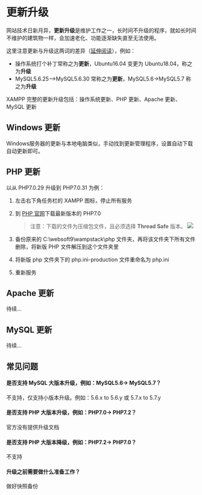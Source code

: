 # 更新升级

网站技术日新月异，**更新升级**是维护工作之一，长时间不升级的程序，就如长时间不维护的建筑物一样，会加速老化、功能逐渐缺失直至无法使用。  

这里注意更新与升级这两词的差异（[延伸阅读](https://support.websoft9.com/docs/faq/zh/tech-upgrade.html#更新-vs-升级)），例如：
- 操作系统打个补丁常称之为**更新**，Ubuntu16.04 变更为 Ubuntu18.04，称之为**升级**
- MySQL5.6.25-->MySQL5.6.30 常称之为**更新**，MySQL5.6->MySQL5.7 称之为**升级**

XAMPP 完整的更新升级包括：操作系统更新、PHP 更新、Apache 更新、MySQL 更新

## Windows 更新

Windows服务器的更新与本地电脑类似，手动找到更新管理程序，设置自动下载自动更新即可。

## PHP 更新

以从 PHP7.0.29 升级到 PHP7.0.31 为例：

1. 左击右下角任务栏的 XAMPP 图标，停止所有服务

2. 到 [PHP 官网](https://windows.php.net/download/)下载最新版本的 PHP7.0 
   > 注意：下载的文件为压缩包文件，且必须选择 **Thread Safe** 版本。
   	![](https://libs.websoft9.com/Websoft9/DocsPicture/zh/wamp/wampserver-phpupdate-1-websoft9.png)

3. 备份原来的 C:\websoft9\wampstack\php 文件夹，再将该文件夹下所有文件删除，将新版 PHP 文件解压到这个文件夹里

4. 将新版 php 文件夹下的 php.ini-production 文件重命名为 php.ini

5. 重新服务


## Apache 更新

待续...

## MySQL 更新
待续...

## 常见问题

#### 是否支持 MySQL 大版本升级，例如：MySQL5.6-> MySQL5.7？
不支持，仅支持小版本升级。例如：5.6.x to 5.6.y 或 5.7.x to 5.7.y

#### 是否支持 PHP 大版本升级，例如：PHP7.0-> PHP7.2？
官方没有提供升级文档

#### 是否支持 PHP 大版本降级，例如：PHP7.2-> PHP7.0？
不支持

#### 升级之前需要做什么准备工作？
做好快照备份